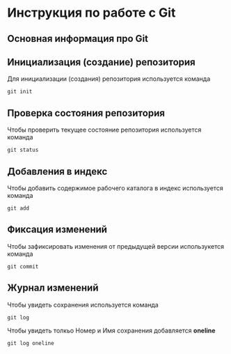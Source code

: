 # **Инструкция по работе с Git**

## Основная информация про Git

## Инициализация (создание) репозитория

Для инициализации (создания) репозитория используется команда 
    
    git init  

## Проверка состояния  репозитория

Чтобы проверить текущее состояние репозитория используется команда

    git status


## Добавления в индекс

Чтобы добавить содержимое рабочего каталога в индекс используется команда

    git add

## Фиксация изменений

Чтобы зафиксировать изменения от предыдущей версии использукется команда

    git commit

## Журнал изменений

Чтобы увидеть сохранения используется команда

    git log

Чтобы увидеть толкьо Номер и Имя сохранения добавляется **oneline** 

    git log oneline

    
